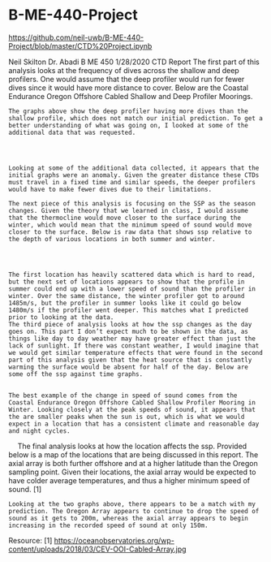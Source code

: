 # B-ME-440-Project
https://github.com/neil-uwb/B-ME-440-Project/blob/master/CTD%20Project.ipynb


Neil Skilton
Dr. Abadi
B ME 450
1/28/2020
CTD Report
	The first part of this analysis looks at the frequency of dives across the shallow and deep profilers. One would assume that the deep profiler would run for fewer dives since it would have more distance to cover. Below are the Coastal Endurance Oregon Offshore Cabled Shallow and Deep Profiler Moorings.
 
 
	The graphs above show the deep profiler having more dives than the shallow profile, which does not match our initial prediction. To get a better understanding of what was going on, I looked at some of the additional data that was requested.
 
 
 
 
	Looking at some of the additional data collected, it appears that the initial graphs were an anomaly. Given the greater distance these CTDs must travel in a fixed time and similar speeds, the deeper profilers would have to make fewer dives due to their limitations. 

	The next piece of this analysis is focusing on the SSP as the season changes. Given the theory that we learned in class, I would assume that the thermocline would move closer to the surface during the winter, which would mean that the minimum speed of sound would move closer to the surface. Below is raw data that shows ssp relative to the depth of various locations in both summer and winter.
 
 
 
 
	The first location has heavily scattered data which is hard to read, but the next set of locations appears to show that the profile in summer could end up with a lower speed of sound than the profiler in winter. Over the same distance, the winter profiler got to around 1485m/s, but the profiler in summer looks like it could go below 1480m/s if the profiler went deeper. This matches what I predicted prior to looking at the data.
	The third piece of analysis looks at how the ssp changes as the day goes on. This part I don’t expect much to be shown in the data, as things like day to day weather may have greater effect than just the lack of sunlight. If there was constant weather, I would imagine that we would get similar temperature effects that were found in the second part of this analysis given that the heat source that is constantly warming the surface would be absent for half of the day. Below are some off the ssp against time graphs. 
 
 
	The best example of the change in speed of sound comes from the Coastal Endurance Oregon Offshore Cabled Shallow Profiler Mooring in Winter. Looking closely at the peak speeds of sound, it appears that the are smaller peaks when the sun is out, which is what we would expect in a location that has a consistent climate and reasonable day and night cycles.
 
	The final analysis looks at how the location affects the ssp. Provided below is a map of the locations that are being discussed in this report. The axial array is both further offshore and at a higher latitude than the Oregon sampling point. Given their locations, the axial array would be expected to have colder average temperatures, and thus a higher minimum speed of sound.
  [1]
 
 
	Looking at the two graphs above, there appears to be a match with my prediction. The Oregon Array appears to continue to drop the speed of sound as it gets to 200m, whereas the axial array appears to begin increasing in the recorded speed of sound at only 150m.
Resource:
[1]	https://oceanobservatories.org/wp-content/uploads/2018/03/CEV-OOI-Cabled-Array.jpg
